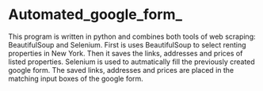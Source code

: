 # Automated_google_form_
This program is written in python and combines both tools of web scraping: BeautifulSoup and Selenium.
First is uses BeautifulSoup to select renting properties in New York. Then it saves the links, addresses and prices of listed properties.
Selenium is used to autmatically fill the previously created google form. The saved links, addresses and prices are placed in the matching input boxes of the google form. 
